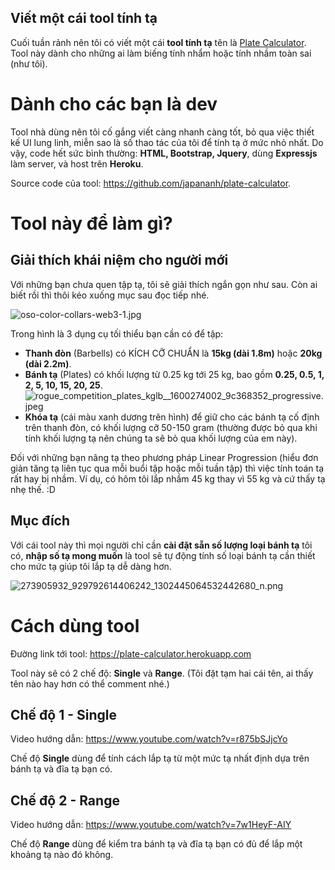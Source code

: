## Viết một cái tool tính tạ

Cuối tuần rảnh nên tôi có viết một cái **tool tính tạ** tên là [Plate Calculator](https://plate-calculator.herokuapp.com/). Tool này dành cho những ai làm biếng tính nhẩm hoặc tính nhầm toàn sai (như tôi).

# Dành cho các bạn là dev

Tool nhà dùng nên tôi cố gắng viết càng nhanh càng tốt, bỏ qua việc thiết kế UI lung linh, miễn sao là số thao tác của tôi để tính tạ ở mức nhỏ nhất. Do vậy, code hết sức bình thường: **HTML, Bootstrap, Jquery**, dùng **Expressjs** làm server, và host trên **Heroku**.

Source code của tool: https://github.com/japananh/plate-calculator.

# Tool này để làm gì?

## Giải thích khái niệm cho người mới

Với những bạn chưa quen tập tạ, tôi sẽ giải thích ngắn gọn như sau. Còn ai biết rồi thì thôi kéo xuống mục sau đọc tiếp nhé.

![oso-color-collars-web3-1.jpg](https://cdn.hashnode.com/res/hashnode/image/upload/v1645433266257/h18myYTnD.jpg)

Trong hình là 3 dụng cụ tối thiểu bạn cần có để tập:

- **Thanh đòn** (Barbells) có KÍCH CỠ CHUẨN là **15kg (dài 1.8m)** hoặc **20kg (dài 2.2m)**.
- **Bánh tạ** (Plates) có khối lượng từ 0.25 kg tới 25 kg, bao gồm **0.25, 0.5, 1, 2, 5, 10, 15, 20, 25**.
![rogue_competition_plates_kglb__1600274002_9c368352_progressive.jpeg](https://cdn.hashnode.com/res/hashnode/image/upload/v1645433283159/HGGG2WKtz.jpeg)
- **Khóa tạ** (cái màu xanh dương trên hình) để giữ cho các bánh tạ cố định trên thanh đòn, có khối lượng cỡ 50-150 gram (thường được bỏ qua khi tính khối lượng tạ nên chúng ta sẽ bỏ qua khối lượng của em này).

Đối với những bạn nâng tạ theo phương pháp Linear Progression (hiểu đơn giản tăng tạ liên tục qua mỗi buổi tập hoặc mỗi tuần tập) thì việc tính toán tạ rất hay bị nhầm. Ví dụ, có hôm tôi lắp nhầm 45 kg thay vì 55 kg và cứ thấy tạ nhẹ thế. :D

## Mục đích

Với cái tool này thì mọi người chỉ cần **cài đặt sẵn số lượng loại bánh tạ** tôi có, **nhập số tạ mong muốn** là tool sẽ tự động tính số loại bánh tạ cần thiết cho mức tạ giúp tôi lắp tạ dễ dàng hơn.

![273905932_929792614406242_1302445064532442680_n.png](https://cdn.hashnode.com/res/hashnode/image/upload/v1645436073871/bMY4ygSxY.png)

# Cách dùng tool

Đường link tới tool: https://plate-calculator.herokuapp.com

Tool này sẽ có 2 chế độ: **Single** và **Range**. (Tôi đặt tạm hai cái tên, ai thấy tên nào hay hơn có thể comment nhé.)

## Chế độ 1 - Single

Video hướng dẫn: https://www.youtube.com/watch?v=r875bSJjcYo

Chế độ **Single** dùng để tính cách lắp tạ từ một mức tạ nhất định dựa trên bánh tạ và đĩa tạ bạn có.

## Chế độ 2 - Range

Video hướng dẫn: https://www.youtube.com/watch?v=7w1HeyF-AIY

Chế độ **Range** dùng để kiểm tra bánh tạ và đĩa tạ bạn có đủ để lắp một khoảng tạ nào đó không.